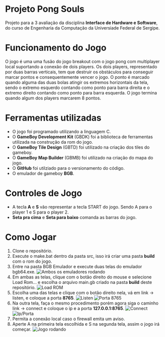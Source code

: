 # Projeto Pong Souls

Projeto para a 3 avaliação da disciplina **Interface de Hardware e Software**, do curso de Engenharia da Computação da Universiade Federal de Sergipe.

# Funcionamento do Jogo

O jogo é uma uma fusão do jogo breakout com o jogo pong com multiplayer local suportando a conexão de dois players. 
Os dois players, representado por duas barras verticais, tem que destruir os obstáculos para conseguir marcar pontos e consequentemente vencer o jogo. O ponto é marcado quando alguma das duas bolas atingir os extremos horizontais da tela, sendo o extremo esquerdo contando como ponto para barra direita e o extremo direito contando como ponto para barra esquerda.
O jogo termina quando algum dos players marcarem 8 pontos.

# Ferramentas utilizadas

- O jogo foi programado utilizando a linguagem C.
- O **GameBoy Development Kit** (GBDK) foi a biblioteca de ferramentas utilizada na construção da rom do jogo.
- O **GameBoy Tile Design** (GBTD) foi utilizado na criação dos tiles do gameboy.
- O **GameBoy Map Builder** (GBMB) foi utilizado na criação do mapa do jogo.
- O **GitHub** foi utilziado para o versionamento do código.
- O emulador de gameboy **BGB**.

# Controles de Jogo

- A tecla **A** e **S** vão representar a tecla START do jogo. Sendo A para o player 1 e S para o player 2.
- **Seta pra cima** e **Seta para baixo** comanda as barras do jogo.

# Como Jogar

1. Clone o repositório.
2. Execute o make.bat dentro da pasta src, isso irá criar uma pasta **build** com o rom do jogo.
3. Entre na pasta BGB Emulador e execute duas telas do emulador bgb64.exe.                                                                                                        ![Ambos os emuladores rodando](https://i.imgur.com/4g02LHY.png)
4. Em ambas as telas, clique com o botão direito do mouse e selecione Load Rom... e escolha o arquivo main.gb criado na pasta **build** deste repositório.                        ![Load ROM](https://i.imgur.com/FoSFOon.png)                       
5. Escolha uma das telas e clique com o botão direito nela, vá em link -> listen, e coloque a porta **8765**.                                                                      ![Listen](https://i.imgur.com/OH638vg.png)                                                                                                                                      ![Porta 8765](https://imgur.com/sQD9Ykj.png) 
6. Na outra tela, faça o mesmo procedimento porém agora siga o caminho link -> connect e coloque o ip e a porta **127.0.0.1:8765**.                                              ![Connect](https://imgur.com/Qj5fgnR.png)                                                                                                                                        ![Ip/Porta](https://imgur.com/gvbz84K.png)                                              
7. Permita a conexão local caso o firewall emita um aviso.
8. Aperte A na primeira tela escolhida e S na segunda tela, assim o jogo irá começar.                                                                                            ![Jogo rodando](https://imgur.com/mcH2Q9l.png)
